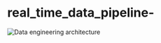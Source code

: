 # real_time_data_pipeline-

![Data engineering architecture](https://github.com/balwant-chauhan-data-eng-project/real_time_data_pipeline-/assets/167126710/e4965a6e-c562-4a6d-b06b-716c1bc6a849)



